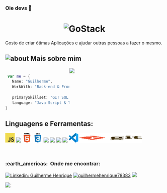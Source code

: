 ### Oie devs 👋

<h1 align="center">
  <img alt="GoStack" src="https://rocketseat-cdn.s3-sa-east-1.amazonaws.com/masterclass.png" width="120px" />
</h1>

Gosto de criar ótimas Aplicações e ajudar outras pessoas a fazer o mesmo.

## <img width="45" alt="about" src="https://raw.github.com/elizarov/elizarov/master/about.png"> Mais sobre mim

<img align="right" width="300" src="https://i2.wp.com/allhtaccess.info/wp-content/uploads/2018/03/programming.gif?fit=1281%2C716&ssl=1" />

```kotlin

 var me = {
   Name: "Guilherme",
   WorkWith: "Back-end & Front-end",

   primarySkillset: "GIT SQL HTML CSS JS TS REACTJS API'S DBS JEST(TESTS) DOCKER",
   language: "Java Script & Type Script(Both Sides)" 
}
```


## **Linguagens e Ferramentas:**  

<code><img height="30" src="https://raw.githubusercontent.com/github/explore/80688e429a7d4ef2fca1e82350fe8e3517d3494d/topics/javascript/javascript.png"></code>
<code><img height="30" src="https://iconape.com/wp-content/png_logo_vector/typescript.png"></code>
<code><img height="30" src="https://raw.githubusercontent.com/github/explore/80688e429a7d4ef2fca1e82350fe8e3517d3494d/topics/html/html.png"></code>
<code><img height="30" src="https://raw.githubusercontent.com/github/explore/80688e429a7d4ef2fca1e82350fe8e3517d3494d/topics/css/css.png"></code>
<code><img height="30" src="https://www.pngkit.com/png/full/66-667065_js-club-new-balance-png-logo-node-js.png"></code>
<code><img height="30" src="https://www.docker.com/sites/default/files/d8/styles/role_icon/public/2019-07/Docker-Logo-White-RGB_Vertical-BG_0.png?itok=8Tuac9I3"></code>
<code><img height="30" src="https://img.portalgsti.com.br/wEI6E7oEXKKpMkAB3o6BxykteOU=/480x250/https://www.portalgsti.com.br/media/uploads/article/2016/08/01/curso-sql.png"></code>
<code><img height="30" src="https://e7.pngegg.com/pngimages/250/100/png-clipart-linux-linux.png"></code>
<code><img height="30" src="https://raw.githubusercontent.com/github/explore/80688e429a7d4ef2fca1e82350fe8e3517d3494d/topics/visual-studio-code/visual-studio-code.png"></code>
<code><img height="30" width="200" src="https://raw.githubusercontent.com/github/explore/80688e429a7d4ef2fca1e82350fe8e3517d3494d/topics/git/git.png"></code>


<br>

<h3> :earth_americas: &nbsp;Onde me encontrar: </h3> 

[![Linkedin: Guilherme Henrique](https://img.shields.io/badge/-USERNAME-blue?style=flat-square&logo=Linkedin&logoColor=white&link=https://www.linkedin.com/in/guilherme-henrique-0bb264204/)](https://www.linkedin.com/in/guilherme-henrique-0bb264204/)
[![guilhermehenrique78383](https://img.shields.io/badge/-seuemail@email.com-006bed?style=flat-square&logo=Gmail&logoColor=white&link=mailto:SEU-EMAIL)](mailto:guilhermehenrique78383@gmail.com)
<a href="https://www.instagram.com/jovemprogramador16/" target="_blank"><img src="https://img.shields.io/badge/-Instagram-%23E4405F?style=for-the-badge&logo=instagram&logoColor=white" target="_blank" height="21"></a> 

<a href="http://www.developer-portfolio.ga" target="_blank"><img src="https://cdn.discordapp.com/attachments/857701858655076402/956323439151571016/unknown.png" target="_blank" height="135"></a> 

